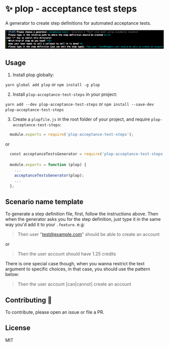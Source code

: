 # ✨ plop - acceptance test steps
A generator to create step definitions for automated acceptance tests.

![acceptance test steps generator](misc/plop.png "Acceptance test steps generator")

## Usage
1. Install plop globally:

`yarn global add plop` or `npm install -g plop`

2. Install `plop-acceptance-test-steps` in your project:

`yarn add --dev plop-acceptance-test-steps` or `npm install --save-dev plop-acceptance-test-steps`

3. Create a `plopfile.js` in the root folder of your project, and require `plop-acceptance-test-steps`:

```javascript
  module.exports = require('plop-acceptance-test-steps');
```

  or

```javascript
  const acceptanceTestsGenerator = require('plop-acceptance-test-steps');
  
  module.exports = function (plop) {
    ...
    acceptanceTestsGenerator(plop);
    ...
  };
```

## Scenario name template

To generate a step definition file, first, follow the instructions above. Then when the generator asks you for the step definition, just type it in the same way you'd add it to your `.feature`. e.g:

> Then user "test@example.com" should be able to create an account

or

> Then the user account should have 1.25 credits

There is one special case though, when you wanna restrict the text argument to specific choices, in that case, you should use the pattern below:

> Then the user account [can|cannot] create an account

## Contributing 💪
To contribute, please open an issue or file a PR.

## License
MIT
